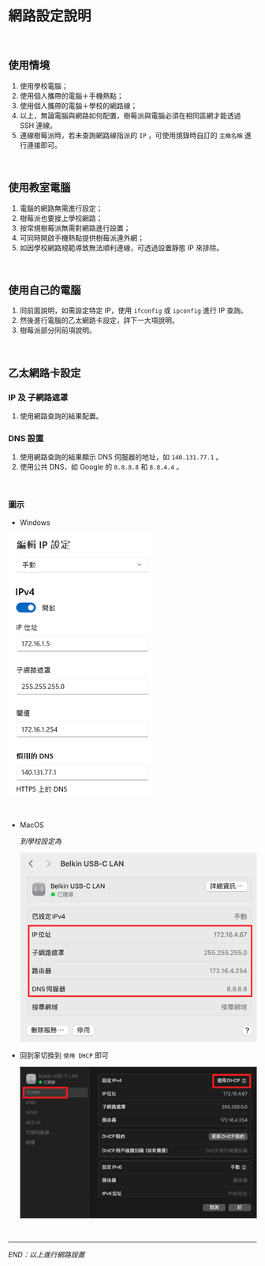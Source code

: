 # 網路設定說明

</br>

## 使用情境
1. 使用學校電腦；
2. 使用個人攜帶的電腦＋手機熱點；
3. 使用個人攜帶的電腦＋學校的網路線；
4. 以上，無論電腦與網路如何配置，樹莓派與電腦必須在相同區網才能透過 SSH 連線。
5. 連線樹莓派時，若未查詢網路線指派的 `IP` ，可使用燒錄時自訂的 `主機名稱` 進行連接即可。

</br>

## 使用教室電腦

1. 電腦的網路無需進行設定；
2. 樹莓派也要接上學校網路；
3. 按常規樹莓派無需對網路進行設置；
4. 可同時開啟手機熱點提供樹莓派連外網；
5. 如因學校網路規範導致無法順利連線，可透過設置靜態 IP 來排除。


</br>

## 使用自己的電腦

1. 同前面說明，如需設定特定 IP，使用 `ifconfig` 或 `ipconfig` 進行 IP 查詢。
2. 然後進行電腦的乙太網路卡設定，詳下一大項說明。
3. 樹莓派部分同前項說明。

</br>


## 乙太網路卡設定

### IP 及 子網路遮罩

1. 使用網路查詢的結果配置。

### DNS 設置

1. 使用網路查詢的結果顯示 DNS 伺服器的地址，如 `140.131.77.1` 。
2. 使用公共 DNS，如 Google 的 `8.8.8.8` 和 `8.8.4.4` 。

</br>

### 圖示

- Windows

![DNS](images/DNS.png)

</br>


- MacOS

    _到學校設定為_

    ![](images/img_01.png)

- 回到家切換到 ` 使用 DHCP ` 即可
  
    ![](images/img_18.png)



</br>

---

_END：以上進行網路設置_
